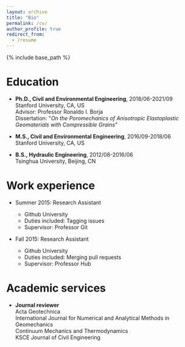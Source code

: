 ```yaml
---
layout: archive
title: "Bio"
permalink: /cv/
author_profile: true
redirect_from:
  - /resume
---
```


{% include base_path %}

Education
======
* <b>Ph.D., Civil and Environmental Engineering</b>, 2018/06-2021/09   
  Stanford University, CA, US    
  Advisor: Professor Ronaldo I. Borja   
  Dissertation: "<i>On the Poromechanics of Anisotropic Elastoplastic Geomaterials with Compressible Grains</i>"  
  
* <b>M.S., Civil and Environmental Engineering</b>, 2016/09-2018/06   
  Stanford University, CA, US    
  
* <b>B.S., Hydraulic Engineering</b>, 2012/08-2016/06   
  Tsinghua University, Beijing, CN    

Work experience
======
* Summer 2015: Research Assistant
  * Github University
  * Duties included: Tagging issues
  * Supervisor: Professor Git

* Fall 2015: Research Assistant
  * Github University
  * Duties included: Merging pull requests
  * Supervisor: Professor Hub
  
Academic services
======
* <b>Journal reviewer</b>  
  Acta Geotechnica  
  International Journal for Numerical and Analytical Methods in Geomechanics  
  Continuum Mechanics and Thermodynamics  
  KSCE Journal of Civil Engineering  
